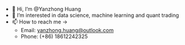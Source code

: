 - 👋 Hi, I’m @Yanzhong Huang
- 👀 I’m interested in data science, machine learning and quant trading
- 📫 How to reach me -> 
  - Email: yanzhong.huang@outlook.com
  - Phone: (+86) 18612242325


<!---
Yanzhong-Hub/Yanzhong-Hub is a ✨ special ✨ repository because its `README.md` (this file) appears on your GitHub profile.
You can click the Preview link to take a look at your changes.
--->

